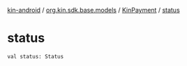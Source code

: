 [kin-android](../../index.md) / [org.kin.sdk.base.models](../index.md) / [KinPayment](index.md) / [status](./status.md)

# status

`val status: Status`
